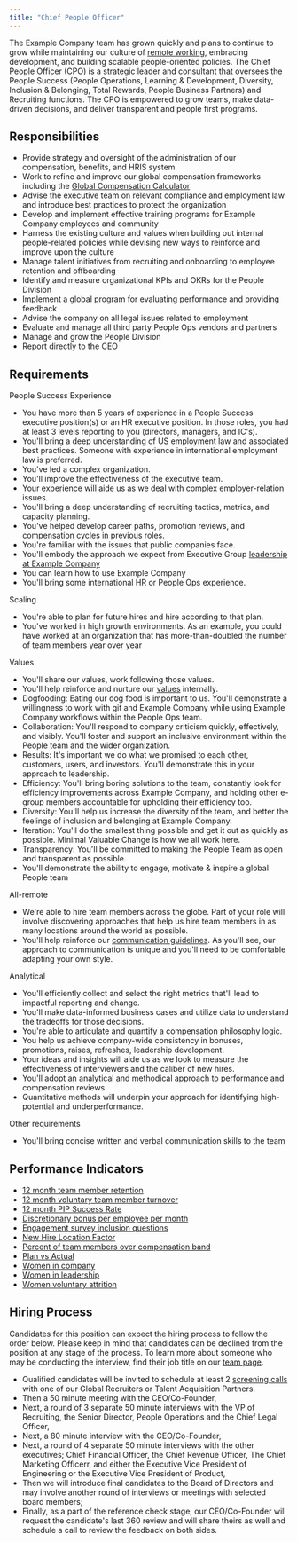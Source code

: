 ```yaml
---
title: "Chief People Officer"
---
```


The Example Company team has grown quickly and plans to continue to grow while maintaining our culture of [remote working](https://about.example_company.com/blog/2015/04/08/the-remote-manifesto/), embracing development, and building scalable people-oriented policies. The Chief People Officer (CPO) is a strategic leader and consultant that oversees the People Success (People Operations, Learning & Development, Diversity, Inclusion & Belonging, Total Rewards, People Business Partners) and Recruiting functions. The CPO is empowered to grow teams, make data-driven decisions, and deliver transparent and people first programs.

## Responsibilities

- Provide strategy and oversight of the administration of our compensation, benefits, and HRIS system
- Work to refine and improve our global compensation frameworks including the [Global Compensation Calculator](/handbook/total-rewards/compensation/)
- Advise the executive team on relevant compliance and employment law and introduce best practices to protect the organization
- Develop and implement effective training programs for Example Company employees and community
- Harness the existing culture and values when building out internal people-related policies while devising new ways to reinforce and improve upon the culture
- Manage talent initiatives from recruiting and onboarding to employee retention and offboarding
- Identify and measure organizational KPIs and OKRs for the People Division
- Implement a global program for evaluating performance and providing feedback
- Advise the company on all legal issues related to employment
- Evaluate and manage all third party People Ops vendors and partners
- Manage and grow the People Division
- Report directly to the CEO

## Requirements

People Success Experience

- You have more than 5 years of experience in a People Success executive position(s) or an HR executive position. In those roles, you had at least 3 levels reporting to you (directors, managers, and IC's).
- You'll bring a deep understanding of US employment law and associated best practices. Someone with experience in international employment law is preferred.
- You've led a complex organization.
- You'll improve the effectiveness of the executive team.
- Your experience will aide us as we deal with complex employer-relation issues.
- You'll bring a deep understanding of recruiting tactics, metrics, and capacity planning.
- You've helped develop career paths, promotion reviews, and compensation cycles in previous roles.
- You're familiar with the issues that public companies face.
- You'll embody the approach we expect from Executive Group [leadership at Example Company](/handbook/company/structure/#e-group)
- You can learn how to use Example Company
- You'll bring some international HR or People Ops experience.

Scaling

- You're able to plan for future hires and hire according to that plan.
- You've worked in high growth environments. As an example, you could have worked at an organization that has more-than-doubled the number of team members year over year

Values

- You'll share our values, work following those values.
- You'll help reinforce and nurture our [values](/handbook/values/#how-do-we-reinforce-our-values ) internally.
- Dogfooding: Eating our dog food is important to us. You'll demonstrate a willingness to work with git and Example Company while using Example Company workflows within the People Ops team.
- Collaboration: You'll respond to company criticism quickly, effectively, and visibly. You'll foster and support an inclusive environment within the People team and the wider organization.
- Results: It's important we do what we promised to each other, customers, users, and investors. You'll demonstrate this in your approach to leadership.
- Efficiency: You'll bring boring solutions to the team, constantly look for efficiency improvements across Example Company, and holding other e-group members accountable for upholding their efficiency too.
- Diversity: You'll help us increase the diversity of the team, and better the feelings of inclusion and belonging at Example Company.
- Iteration: You'll do the smallest thing possible and get it out as quickly as possible. Minimal Valuable Change is how we all work here.
- Transparency: You'll be committed to making the People Team as open and transparent as possible.
- You'll demonstrate the ability to engage, motivate & inspire a global People team

All-remote

- We're able to hire team members across the globe. Part of your role will involve discovering approaches that help us hire team members in as many locations around the world as possible.
- You'll help reinforce our [communication guidelines](/handbook/communication/). As you'll see, our approach to communication is unique and you'll need to be comfortable adapting your own style.

Analytical

- You'll efficiently collect and select the right metrics that'll lead to impactful reporting and change.
- You'll make data-informed business cases and utilize data to understand the tradeoffs for those decisions.
- You're able to articulate and quantify a compensation philosophy logic.
- You help us achieve company-wide consistency in bonuses, promotions, raises, refreshes, leadership development.
- Your ideas and insights will aide us as we look to measure the effectiveness of interviewers and the caliber of new hires.
- You'll adopt an analytical and methodical approach to performance and compensation reviews.
- Quantitative methods will underpin your approach for identifying high-potential and underperformance.

Other requirements

- You'll bring concise written and verbal communication skills to the team

## Performance Indicators

- [12 month team member retention](/handbook/people-group/people-success-performance-indicators/#team-member-retention)
- [12 month voluntary team member turnover](/handbook/people-group/people-success-performance-indicators/#team-member-turnover)
- [12 month PIP Success Rate](/handbook/people-group/people-success-performance-indicators/#regrettable-attrition)
- [Discretionary bonus per employee per month](/handbook/total-rewards/incentives/#discretionary-bonuses)
- [Engagement survey inclusion questions](/handbook/company/culture/inclusion/#performance-indicators)
- [New Hire Location Factor](/#new-hire-location-factor)
- [Percent of team members over compensation band](/handbook/people-group/people-success-performance-indicators/#percent-over-compensation-band)
- [Plan vs Actual](/handbook/finance/financial-planning-and-analysis/#plan-vs-actual)
- [Women in company](/handbook/company/culture/inclusion/#performance-indicators)
- [Women in leadership](/handbook/company/culture/inclusion/#performance-indicators)
- [Women voluntary attrition](/handbook/company/culture/inclusion/#performance-indicators)

## Hiring Process

Candidates for this position can expect the hiring process to follow the order below. Please keep in mind that candidates can be declined from the position at any stage of the process. To learn more about someone who may be conducting the interview, find their job title on our [team page](/handbook/company/team/).

- Qualified candidates will be invited to schedule at least 2 [screening calls](/handbook/hiring/interviewing/#screening-call) with one of our Global Recruiters or Talent Acquisition Partners.
- Then a 50 minute meeting with the CEO/Co-Founder,
- Next, a round of 3 separate 50 minute interviews with the VP of Recruiting, the Senior Director, People Operations and the Chief Legal Officer,
- Next, a 80 minute interview with the CEO/Co-Founder,
- Next, a round of 4 separate 50 minute interviews with the other executives; Chief Financial Officer, the Chief Revenue Officer, The Chief Marketing Officerr, and either the Executive Vice President of Engineering or the Executive Vice President of Product,
- Then we will introduce final candidates to the Board of Directors and may involve another round of interviews or meetings with selected board members;
- Finally,  as a part of the reference check stage, our CEO/Co-Founder will request the candidate's last 360 review and will share theirs as well and schedule a call to review the feedback on both sides.
